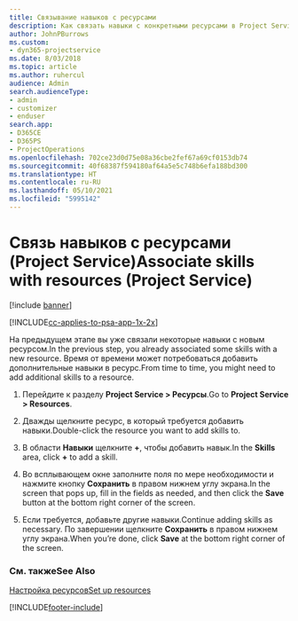 ```yaml
---
title: Связывание навыков с ресурсами
description: Как связать навыки с конкретными ресурсами в Project Service
author: JohnPBurrows
ms.custom:
- dyn365-projectservice
ms.date: 8/03/2018
ms.topic: article
ms.author: ruhercul
audience: Admin
search.audienceType:
- admin
- customizer
- enduser
search.app:
- D365CE
- D365PS
- ProjectOperations
ms.openlocfilehash: 702ce23d0d75e08a36cbe2fef67a69cf0153db74
ms.sourcegitcommit: 40f68387f594180af64a5e5c748b6efa188bd300
ms.translationtype: HT
ms.contentlocale: ru-RU
ms.lasthandoff: 05/10/2021
ms.locfileid: "5995142"
---
```

# <a name="associate-skills-with-resources-project-service"></a><span data-ttu-id="b929f-103">Связь навыков с ресурсами (Project Service)</span><span class="sxs-lookup"><span data-stu-id="b929f-103">Associate skills with resources (Project Service)</span></span>

[!include [banner](../includes/psa-now-project-operations.md)]

[!INCLUDE[cc-applies-to-psa-app-1x-2x](../includes/cc-applies-to-psa-app-1x-2x.md)]

<span data-ttu-id="b929f-104">На предыдущем этапе вы уже связали некоторые навыки с новым ресурсом.</span><span class="sxs-lookup"><span data-stu-id="b929f-104">In the previous step, you already associated some skills with  a new resource.</span></span> <span data-ttu-id="b929f-105">Время от времени может потребоваться добавить дополнительные навыки в ресурс.</span><span class="sxs-lookup"><span data-stu-id="b929f-105">From time to time, you might need to add additional skills to a resource.</span></span>  
  
1.  <span data-ttu-id="b929f-106">Перейдите к разделу **Project Service > Ресурсы**.</span><span class="sxs-lookup"><span data-stu-id="b929f-106">Go to **Project Service > Resources**.</span></span>  
  
2.  <span data-ttu-id="b929f-107">Дважды щелкните ресурс, в который требуется добавить навыки.</span><span class="sxs-lookup"><span data-stu-id="b929f-107">Double-click the resource you want to add skills to.</span></span>  
  
3.  <span data-ttu-id="b929f-108">В области **Навыки** щелкните **+**, чтобы добавить навык.</span><span class="sxs-lookup"><span data-stu-id="b929f-108">In the **Skills** area, click **+** to add a skill.</span></span>  
  
4.  <span data-ttu-id="b929f-109">Во всплывающем окне заполните поля по мере необходимости и нажмите кнопку **Сохранить** в правом нижнем углу экрана.</span><span class="sxs-lookup"><span data-stu-id="b929f-109">In the screen that pops up, fill in the fields as needed, and then click the **Save** button at the bottom right corner of the screen.</span></span>  
  
5.  <span data-ttu-id="b929f-110">Если требуется, добавьте другие навыки.</span><span class="sxs-lookup"><span data-stu-id="b929f-110">Continue adding skills as necessary.</span></span> <span data-ttu-id="b929f-111">По завершении щелкните **Сохранить** в правом нижнем углу экрана.</span><span class="sxs-lookup"><span data-stu-id="b929f-111">When you’re done, click **Save** at the bottom right corner of the screen.</span></span>  
  
### <a name="see-also"></a><span data-ttu-id="b929f-112">См. также</span><span class="sxs-lookup"><span data-stu-id="b929f-112">See Also</span></span>  
 [<span data-ttu-id="b929f-113">Настройка ресурсов</span><span class="sxs-lookup"><span data-stu-id="b929f-113">Set up resources</span></span>](../psa/set-up-resources.md)


[!INCLUDE[footer-include](../includes/footer-banner.md)]